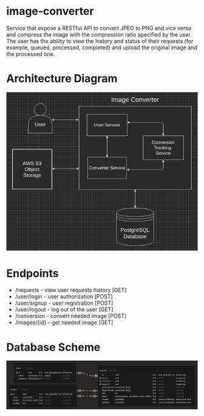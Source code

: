 # image-converter
Service that expose a RESTful API to convert JPEG to PNG and vice versa and compress the image 
with the compression ratio specified by the user. The user has the ability to view
the history and status of their requests (for example, queued, processed, completed) and upload 
the original image and the processed one.
# Architecture Diagram
![alt text](./docs/architecture-diagram.png)
# Endpoints
- /requests - view user requests history [GET]
- /user/login - user authorization [POST]
- /user/signup - user registration [POST]
- /user/logout - log out of the user [GET]
- /conversion - convert needed image [POST]
- /images/{id} - get needed image [GET]
# Database Scheme
![alt text](./docs/db.png)
